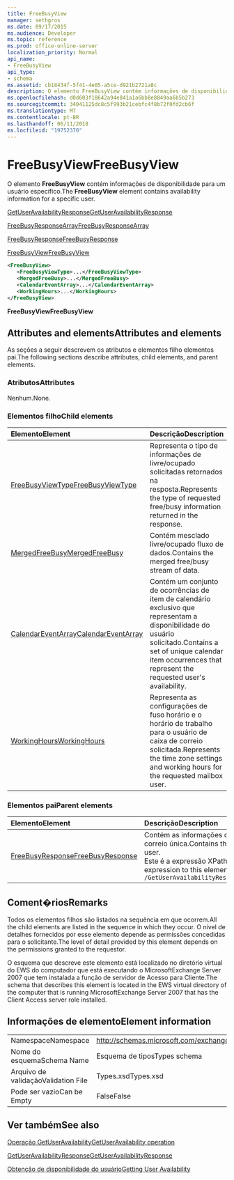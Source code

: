 ```yaml
---
title: FreeBusyView
manager: sethgros
ms.date: 09/17/2015
ms.audience: Developer
ms.topic: reference
ms.prod: office-online-server
localization_priority: Normal
api_name:
- FreeBusyView
api_type:
- schema
ms.assetid: cb18434f-5f41-4e05-a5ce-d921b2721a8c
description: O elemento FreeBusyView contém informações de disponibilidade para um usuário específico.
ms.openlocfilehash: d0d603f18642a94e841a1a6bb8e8849aa6b5b273
ms.sourcegitcommit: 34041125dc8c5f993b21cebfc4f8b72f0fd2cb6f
ms.translationtype: MT
ms.contentlocale: pt-BR
ms.lasthandoff: 06/11/2018
ms.locfileid: "19752370"
---
```

# <a name="freebusyview"></a><span data-ttu-id="510dc-103">FreeBusyView</span><span class="sxs-lookup"><span data-stu-id="510dc-103">FreeBusyView</span></span>

<span data-ttu-id="510dc-104">O elemento **FreeBusyView** contém informações de disponibilidade para um usuário específico.</span><span class="sxs-lookup"><span data-stu-id="510dc-104">The **FreeBusyView** element contains availability information for a specific user.</span></span> 
  
[<span data-ttu-id="510dc-105">GetUserAvailabilityResponse</span><span class="sxs-lookup"><span data-stu-id="510dc-105">GetUserAvailabilityResponse</span></span>](getuseravailabilityresponse.md)
  
[<span data-ttu-id="510dc-106">FreeBusyResponseArray</span><span class="sxs-lookup"><span data-stu-id="510dc-106">FreeBusyResponseArray</span></span>](freebusyresponsearray.md)
  
[<span data-ttu-id="510dc-107">FreeBusyResponse</span><span class="sxs-lookup"><span data-stu-id="510dc-107">FreeBusyResponse</span></span>](freebusyresponse.md)
  
[<span data-ttu-id="510dc-108">FreeBusyView</span><span class="sxs-lookup"><span data-stu-id="510dc-108">FreeBusyView</span></span>](freebusyview.md)
  
```xml
<FreeBusyView>
   <FreeBusyViewType>...</FreeBusyViewType>
   <MergedFreeBusy>...</MergedFreeBusy>
   <CalendarEventArray>...</CalendarEventArray>
   <WorkingHours>...</WorkingHours>
</FreeBusyView>
```

 <span data-ttu-id="510dc-109">**FreeBusyView**</span><span class="sxs-lookup"><span data-stu-id="510dc-109">**FreeBusyView**</span></span>
## <a name="attributes-and-elements"></a><span data-ttu-id="510dc-110">Attributes and elements</span><span class="sxs-lookup"><span data-stu-id="510dc-110">Attributes and elements</span></span>

<span data-ttu-id="510dc-111">As seções a seguir descrevem os atributos e elementos filho elementos pai.</span><span class="sxs-lookup"><span data-stu-id="510dc-111">The following sections describe attributes, child elements, and parent elements.</span></span>
  
### <a name="attributes"></a><span data-ttu-id="510dc-112">Atributos</span><span class="sxs-lookup"><span data-stu-id="510dc-112">Attributes</span></span>

<span data-ttu-id="510dc-113">Nenhum.</span><span class="sxs-lookup"><span data-stu-id="510dc-113">None.</span></span>
  
### <a name="child-elements"></a><span data-ttu-id="510dc-114">Elementos filho</span><span class="sxs-lookup"><span data-stu-id="510dc-114">Child elements</span></span>

|<span data-ttu-id="510dc-115">**Elemento**</span><span class="sxs-lookup"><span data-stu-id="510dc-115">**Element**</span></span>|<span data-ttu-id="510dc-116">**Descrição**</span><span class="sxs-lookup"><span data-stu-id="510dc-116">**Description**</span></span>|
|:-----|:-----|
|[<span data-ttu-id="510dc-117">FreeBusyViewType</span><span class="sxs-lookup"><span data-stu-id="510dc-117">FreeBusyViewType</span></span>](freebusyviewtype.md) <br/> |<span data-ttu-id="510dc-118">Representa o tipo de informações de livre/ocupado solicitadas retornados na resposta.</span><span class="sxs-lookup"><span data-stu-id="510dc-118">Represents the type of requested free/busy information returned in the response.</span></span>  <br/> |
|[<span data-ttu-id="510dc-119">MergedFreeBusy</span><span class="sxs-lookup"><span data-stu-id="510dc-119">MergedFreeBusy</span></span>](mergedfreebusy.md) <br/> |<span data-ttu-id="510dc-120">Contém mesclado livre/ocupado fluxo de dados.</span><span class="sxs-lookup"><span data-stu-id="510dc-120">Contains the merged free/busy stream of data.</span></span>  <br/> |
|[<span data-ttu-id="510dc-121">CalendarEventArray</span><span class="sxs-lookup"><span data-stu-id="510dc-121">CalendarEventArray</span></span>](calendareventarray.md) <br/> |<span data-ttu-id="510dc-122">Contém um conjunto de ocorrências de item de calendário exclusivo que representam a disponibilidade do usuário solicitado.</span><span class="sxs-lookup"><span data-stu-id="510dc-122">Contains a set of unique calendar item occurrences that represent the requested user's availability.</span></span>  <br/> |
|[<span data-ttu-id="510dc-123">WorkingHours</span><span class="sxs-lookup"><span data-stu-id="510dc-123">WorkingHours</span></span>](workinghours-ex15websvcsotherref.md) <br/> |<span data-ttu-id="510dc-124">Representa as configurações de fuso horário e o horário de trabalho para o usuário de caixa de correio solicitada.</span><span class="sxs-lookup"><span data-stu-id="510dc-124">Represents the time zone settings and working hours for the requested mailbox user.</span></span>  <br/> |
   
### <a name="parent-elements"></a><span data-ttu-id="510dc-125">Elementos pai</span><span class="sxs-lookup"><span data-stu-id="510dc-125">Parent elements</span></span>

|<span data-ttu-id="510dc-126">**Elemento**</span><span class="sxs-lookup"><span data-stu-id="510dc-126">**Element**</span></span>|<span data-ttu-id="510dc-127">**Descrição**</span><span class="sxs-lookup"><span data-stu-id="510dc-127">**Description**</span></span>|
|:-----|:-----|
|[<span data-ttu-id="510dc-128">FreeBusyResponse</span><span class="sxs-lookup"><span data-stu-id="510dc-128">FreeBusyResponse</span></span>](freebusyresponse.md) <br/> |<span data-ttu-id="510dc-129">Contém as informações de disponibilidade para um usuário de caixa de correio única.</span><span class="sxs-lookup"><span data-stu-id="510dc-129">Contains the free/busy information for a single mailbox user.</span></span>  <br/> <span data-ttu-id="510dc-130">Este é a expressão XPath para esse elemento:</span><span class="sxs-lookup"><span data-stu-id="510dc-130">The following is the XPath expression to this element:</span></span>  <br/>  `/GetUserAvailabilityResponse/FreeBusyResponseArray/FreeBusyResponse` <br/> |
   
## <a name="remarks"></a><span data-ttu-id="510dc-131">Coment�rios</span><span class="sxs-lookup"><span data-stu-id="510dc-131">Remarks</span></span>

<span data-ttu-id="510dc-132">Todos os elementos filhos são listados na sequência em que ocorrem.</span><span class="sxs-lookup"><span data-stu-id="510dc-132">All the child elements are listed in the sequence in which they occur.</span></span> <span data-ttu-id="510dc-133">O nível de detalhes fornecidos por esse elemento depende as permissões concedidas para o solicitante.</span><span class="sxs-lookup"><span data-stu-id="510dc-133">The level of detail provided by this element depends on the permissions granted to the requestor.</span></span>
  
<span data-ttu-id="510dc-134">O esquema que descreve este elemento está localizado no diretório virtual do EWS do computador que está executando o MicrosoftExchange Server 2007 que tem instalada a função de servidor de Acesso para Cliente.</span><span class="sxs-lookup"><span data-stu-id="510dc-134">The schema that describes this element is located in the EWS virtual directory of the computer that is running MicrosoftExchange Server 2007 that has the Client Access server role installed.</span></span>
  
## <a name="element-information"></a><span data-ttu-id="510dc-135">Informações de elemento</span><span class="sxs-lookup"><span data-stu-id="510dc-135">Element information</span></span>

|||
|:-----|:-----|
|<span data-ttu-id="510dc-136">Namespace</span><span class="sxs-lookup"><span data-stu-id="510dc-136">Namespace</span></span>  <br/> |http://schemas.microsoft.com/exchange/services/2006/types  <br/> |
|<span data-ttu-id="510dc-137">Nome do esquema</span><span class="sxs-lookup"><span data-stu-id="510dc-137">Schema Name</span></span>  <br/> |<span data-ttu-id="510dc-138">Esquema de tipos</span><span class="sxs-lookup"><span data-stu-id="510dc-138">Types schema</span></span>  <br/> |
|<span data-ttu-id="510dc-139">Arquivo de validação</span><span class="sxs-lookup"><span data-stu-id="510dc-139">Validation File</span></span>  <br/> |<span data-ttu-id="510dc-140">Types.xsd</span><span class="sxs-lookup"><span data-stu-id="510dc-140">Types.xsd</span></span>  <br/> |
|<span data-ttu-id="510dc-141">Pode ser vazio</span><span class="sxs-lookup"><span data-stu-id="510dc-141">Can be Empty</span></span>  <br/> |<span data-ttu-id="510dc-142">False</span><span class="sxs-lookup"><span data-stu-id="510dc-142">False</span></span>  <br/> |
   
## <a name="see-also"></a><span data-ttu-id="510dc-143">Ver também</span><span class="sxs-lookup"><span data-stu-id="510dc-143">See also</span></span>



[<span data-ttu-id="510dc-144">Operação GetUserAvailability</span><span class="sxs-lookup"><span data-stu-id="510dc-144">GetUserAvailability operation</span></span>](getuseravailability-operation.md)
  
[<span data-ttu-id="510dc-145">GetUserAvailabilityResponse</span><span class="sxs-lookup"><span data-stu-id="510dc-145">GetUserAvailabilityResponse</span></span>](getuseravailabilityresponse.md)


[<span data-ttu-id="510dc-146">Obtenção de disponibilidade do usuário</span><span class="sxs-lookup"><span data-stu-id="510dc-146">Getting User Availability</span></span>](http://msdn.microsoft.com/library/d4133fcb-9b0f-4e6b-aadf-a389da83516a%28Office.15%29.aspx)

